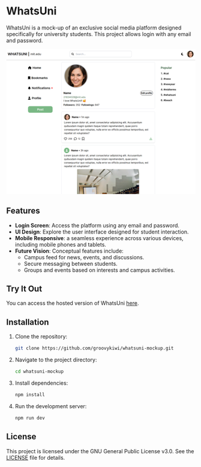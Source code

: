 # WhatsUni

WhatsUni is a mock-up of an exclusive social media platform designed specifically for university students. This project allows login with any email and password.

![WhatsUni Screenshot](assets/screenshot.png)

## Features

- **Login Screen**: Access the platform using any email and password.
- **UI Design**: Explore the user interface designed for student interaction.
- **Mobile Responsive**: a seamless experience across various devices, including mobile phones and tablets.
- **Future Vision**: Conceptual features include:
  - Campus feed for news, events, and discussions.
  - Secure messaging between students.
  - Groups and events based on interests and campus activities.

## Try It Out

You can access the hosted version of WhatsUni [here](https://whatsuni-mockup.vercel.app/login).

## Installation

1. Clone the repository:
   ```bash
   git clone https://github.com/groovykiwi/whatsuni-mockup.git
   ```
2. Navigate to the project directory:
   ```bash
   cd whatsuni-mockup
   ```
3. Install dependencies:
   ```bash
   npm install
   ```
4. Run the development server:
   ```bash
   npm run dev
   ```

## License

This project is licensed under the GNU General Public License v3.0. See the [LICENSE](LICENSE) file for details.
